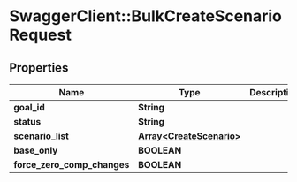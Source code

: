 # SwaggerClient::BulkCreateScenarioRequest

## Properties
Name | Type | Description | Notes
------------ | ------------- | ------------- | -------------
**goal_id** | **String** |  | [optional] 
**status** | **String** |  | [optional] 
**scenario_list** | [**Array&lt;CreateScenario&gt;**](CreateScenario.md) |  | 
**base_only** | **BOOLEAN** |  | 
**force_zero_comp_changes** | **BOOLEAN** |  | 


